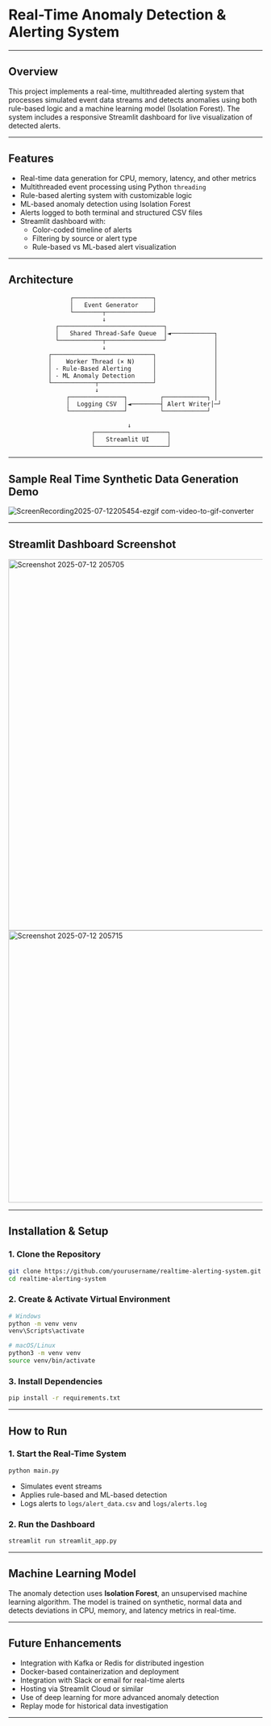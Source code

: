 # Real-Time Anomaly Detection & Alerting System

---

## Overview

This project implements a real-time, multithreaded alerting system that processes simulated event data streams and detects anomalies using both rule-based logic and a machine learning model (Isolation Forest). The system includes a responsive Streamlit dashboard for live visualization of detected alerts.

---

## Features

- Real-time data generation for CPU, memory, latency, and other metrics  
- Multithreaded event processing using Python `threading`  
- Rule-based alerting system with customizable logic  
- ML-based anomaly detection using Isolation Forest  
- Alerts logged to both terminal and structured CSV files  
- Streamlit dashboard with:
  - Color-coded timeline of alerts
  - Filtering by source or alert type
  - Rule-based vs ML-based alert visualization  

---

## Architecture

```
                 ┌──────────────────────┐
                 │   Event Generator    │
                 └────────┬─────────────┘
                          ↓
             ┌─────────────────────────────┐
             │   Shared Thread-Safe Queue  │◄────────────┐
             └────────────┬────────────────┘             │
                          ↓                              │
           ┌────────────────────────────┐                │
           │    Worker Thread (× N)     │                │
           │ - Rule-Based Alerting      │                │
           │ - ML Anomaly Detection     │                │
           └────────────┬───────────────┘                │
                        ↓                                │
                ┌───────────────┐         ┌────────────┐ │
                │  Logging CSV  │◄────────┤ Alert Writer│─┘
                └───────────────┘         └────────────┘

                                 ↓
                       ┌────────────────────┐
                       │   Streamlit UI     │
                       └────────────────────┘
```

---

## Sample Real Time Synthetic Data Generation Demo


![ScreenRecording2025-07-12205454-ezgif com-video-to-gif-converter](https://github.com/user-attachments/assets/f49e8cee-8d78-4eab-8378-33126c841c7b)


---

## Streamlit Dashboard Screenshot


<img width="1898" height="735" alt="Screenshot 2025-07-12 205705" src="https://github.com/user-attachments/assets/360dbc6c-fd22-4d2d-ad47-d562ab8dd646" />

<img width="1896" height="539" alt="Screenshot 2025-07-12 205715" src="https://github.com/user-attachments/assets/d8c88ed5-487f-4125-9a34-45223b18d65a" />


---

## Installation & Setup

### 1. Clone the Repository

```bash
git clone https://github.com/yourusername/realtime-alerting-system.git
cd realtime-alerting-system
```

### 2. Create & Activate Virtual Environment

```bash
# Windows
python -m venv venv
venv\Scripts\activate

# macOS/Linux
python3 -m venv venv
source venv/bin/activate
```

### 3. Install Dependencies

```bash
pip install -r requirements.txt
```

---

## How to Run

### 1. Start the Real-Time System

```bash
python main.py
```

- Simulates event streams  
- Applies rule-based and ML-based detection  
- Logs alerts to `logs/alert_data.csv` and `logs/alerts.log`

### 2. Run the Dashboard

```bash
streamlit run streamlit_app.py
```

---

## Machine Learning Model

The anomaly detection uses **Isolation Forest**, an unsupervised machine learning algorithm. The model is trained on synthetic, normal data and detects deviations in CPU, memory, and latency metrics in real-time.

---

## Future Enhancements

- Integration with Kafka or Redis for distributed ingestion  
- Docker-based containerization and deployment  
- Integration with Slack or email for real-time alerts  
- Hosting via Streamlit Cloud or similar  
- Use of deep learning for more advanced anomaly detection  
- Replay mode for historical data investigation

---



